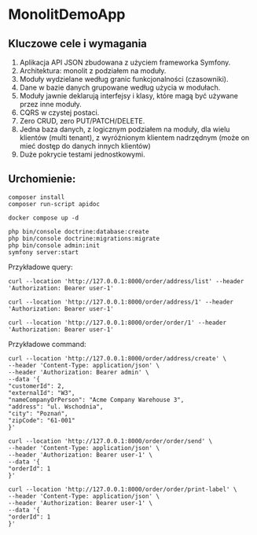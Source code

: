 # MonolitDemoApp

## Kluczowe cele i wymagania

1. Aplikacja API JSON zbudowana z użyciem frameworka Symfony.
2. Architektura: monolit z podziałem na moduły.
3. Moduły wydzielane według granic funkcjonalności (czasowniki).
4. Dane w bazie danych grupowane według użycia w modułach.
5. Moduły jawnie deklarują interfejsy i klasy, które magą być używane przez inne moduły.
6. CQRS w czystej postaci.
7. Zero CRUD, zero PUT/PATCH/DELETE.
8. Jedna baza danych, z logicznym podziałem na moduły, dla wielu klientów (multi tenant), z wyróżnionym klientem nadrzędnym (może on mieć dostęp do danych innych klientów)
9. Duże pokrycie testami jednostkowymi.

## Urchomienie:

    composer install
    composer run-script apidoc

    docker compose up -d

    php bin/console doctrine:database:create
    php bin/console doctrine:migrations:migrate
    php bin/console admin:init
    symfony server:start

Przykładowe query:

    curl --location 'http://127.0.0.1:8000/order/address/list' --header 'Authorization: Bearer user-1'

    curl --location 'http://127.0.0.1:8000/order/address/1' --header 'Authorization: Bearer user-1'

    curl --location 'http://127.0.0.1:8000/order/order/1' --header 'Authorization: Bearer user-1'

Przykładowe command:

    curl --location 'http://127.0.0.1:8000/order/address/create' \
    --header 'Content-Type: application/json' \
    --header 'Authorization: Bearer admin' \
    --data '{
    "customerId": 2,
    "externalId": "W3",
    "nameCompanyOrPerson": "Acme Company Warehouse 3",
    "address": "ul. Wschodnia",
    "city": "Poznań",
    "zipCode": "61-001"
    }'

    curl --location 'http://127.0.0.1:8000/order/order/send' \
    --header 'Content-Type: application/json' \
    --header 'Authorization: Bearer user-1' \
    --data '{
    "orderId": 1
    }'

    curl --location 'http://127.0.0.1:8000/order/order/print-label' \
    --header 'Content-Type: application/json' \
    --header 'Authorization: Bearer user-1' \
    --data '{
    "orderId": 1
    }'
